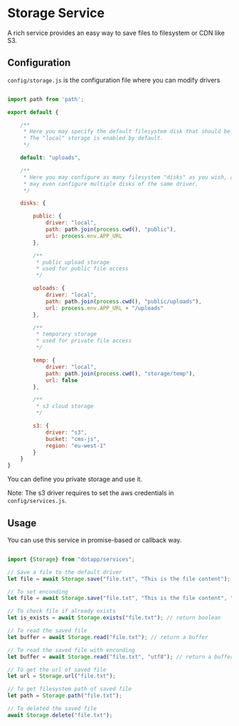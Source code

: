 # Storage Service

A rich service provides an easy way to save files to filesystem or CDN like S3.

## Configuration

`config/storage.js` is the configuration file where you can modify drivers


``` javascript

import path from 'path';

export default {

    /**
     * Here you may specify the default filesystem disk that should be used.
     * The "local" storage is enabled by default.
     */

    default: "uploads",

    /**
     * Here you may configure as many filesystem "disks" as you wish, and you
     * may even configure multiple disks of the same driver.
     */

    disks: {

        public: {
            driver: "local",
            path: path.join(process.cwd(), "public"),
            url: process.env.APP_URL
        },

        /**
         * public upload storage
         * used for public file access
         */

        uploads: {
            driver: "local",
            path: path.join(process.cwd(), "public/uploads"),
            url: process.env.APP_URL + "/uploads"
        },

        /**
         * temporary storage
         * used for private file access
         */

        temp: {
            driver: "local",
            path: path.join(process.cwd(), "storage/temp"),
            url: false
        },

        /**
         * s3 cloud storage
         */

        s3: {
            driver: "s3",
            bucket: "cms-js",
            region: "eu-west-1"
        }
    }
}
```
You can define you private storage and use it.

Note: The s3 driver requires to set the aws credentials in `config/services.js`.



## Usage

You can use this service in promise-based or callback way.

``` javascript

import {Storage} from "dotapp/services";

// Save a file to the default driver
let file = await Storage.save("file.txt", "This is the file content");

// To set enconding
let file = await Storage.save("file.txt", "This is the file content", "utf8");

// To check file if already exists
let is_exists = await Storage.exists("file.txt"); // return boolean

// To read the saved file
let buffer = await Storage.read("file.txt"); // return a buffer

// To read the saved file with enconding
let buffer = await Storage.read("file.txt", "utf8"); // return a buffer

// To get the url of saved file
let url = Storage.url("file.txt");

// To get filesystem path of saved file
let path = Storage.path("file.txt");

// To deleted the saved file
await Storage.delete("file.txt");


```
